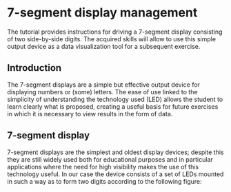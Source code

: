 # 7-segment display management
The tutorial provides instructions for driving a 7-segment display consisting of two side-by-side digits. The acquired skills will allow to use this simple output device as a data visualization tool for a subsequent exercise.
## Introduction
The 7-segment displays are a simple but effective output device for displaying numbers or (some) letters. The ease of use linked to the simplicity of understanding the technology used (LED) allows the student to learn clearly what is proposed, creating a useful basis for future exercises in which it is necessary to view results in the form of data.
## 7-segment display
7-segment displays are the simplest and oldest display devices; despite this they are still widely used both for educational purposes and in particular applications where the need for high visibility makes the use of this technology useful. In our case the device consists of a set of LEDs mounted in such a way as to form two digits according to the following figure:
